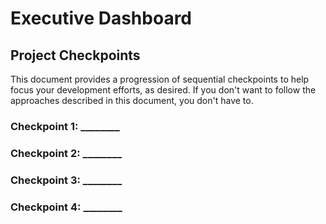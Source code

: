 # Executive Dashboard

## Project Checkpoints

This document provides a progression of sequential checkpoints to help focus your development efforts, as desired. If you don't want to follow the approaches described in this document, you don't have to.

### Checkpoint 1: ________
### Checkpoint 2: ________
### Checkpoint 3: ________
### Checkpoint 4: ________
